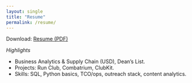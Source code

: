 ```yaml
---
layout: single
title: "Resume"
permalink: /resume/
---
```


Download: [Resume (PDF)](/assets/resume/Eli_Kishinevsky_Resume.pdf)

*Highlights*
- Business Analytics & Supply Chain (USD), Dean’s List.
- Projects: Run Club, Combatrium, ClubKit.
- Skills: SQL, Python basics, TCO/ops, outreach stack, content analytics.
